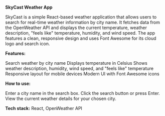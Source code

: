 
**SkyCast Weather App**

SkyCast is a simple React-based weather application that allows users to search for real-time weather information by city name.
It fetches data from the OpenWeather API and displays the current temperature, weather description, "feels like" temperature, humidity, and wind speed.
The app features a clean, responsive design and uses Font Awesome for its cloud logo and search icon.

**Features:**

Search weather by city name
Displays temperature in Celsius
Shows weather description, humidity, wind speed, and "feels like" temperature
Responsive layout for mobile devices
Modern UI with Font Awesome icons

**How to use:**

Enter a city name in the search box.
Click the search button or press Enter.
View the current weather details for your chosen city.

**Tech stack:**
React, OpenWeather API